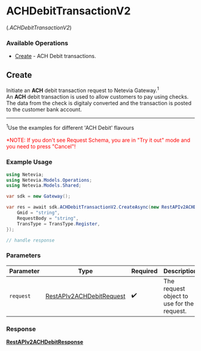# ACHDebitTransactionV2
(*.ACHDebitTransactionV2*)

### Available Operations

* [Create](#create) - ACH Debit transactions.

## Create

Initiate an <b>ACH</b> debit transaction request to Netevia Gateway.<sup>1</sup><br>
An <b>ACH</b> debit transaction is used to allow customers to pay using checks. The data from the check is digitaly converted and the transaction is posted to the customer bank account.
<hr>
<sup>1</sup>Use the examples for different 'ACH Debit' flavours
<br><br><span style="color:red">*NOTE: If you don't see Request Schema, you are in "Try it out" mode and you need to press "Cancel"!</span>


### Example Usage

```csharp
using Netevia;
using Netevia.Models.Operations;
using Netevia.Models.Shared;

var sdk = new Gateway();

var res = await sdk.ACHDebitTransactionV2.CreateAsync(new RestAPIv2ACHDebitRequest() {
    Gmid = "string",
    RequestBody = "string",
    TransType = TransType.Register,
});

// handle response
```

### Parameters

| Parameter                                                                       | Type                                                                            | Required                                                                        | Description                                                                     |
| ------------------------------------------------------------------------------- | ------------------------------------------------------------------------------- | ------------------------------------------------------------------------------- | ------------------------------------------------------------------------------- |
| `request`                                                                       | [RestAPIv2ACHDebitRequest](../../models/operations/RestAPIv2ACHDebitRequest.md) | :heavy_check_mark:                                                              | The request object to use for the request.                                      |


### Response

**[RestAPIv2ACHDebitResponse](../../models/operations/RestAPIv2ACHDebitResponse.md)**

